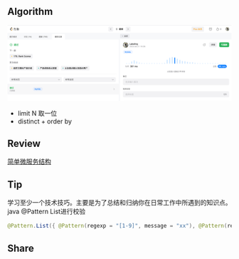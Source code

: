 ## Algorithm

![算法](../../../images/temp/sisyphus-2023-04-12-lc.png)

* limit N 取一位
* distinct + order by

## Review

[简单微服务结构](https://medium.com/design-microservices-architecture-with-patterns/microservices-architecture-for-enterprise-large-scaled-application-825436c9a78a)


## Tip

学习至少一个技术技巧。主要是为了总结和归纳你在日常工作中所遇到的知识点。
java @Pattern List进行校验
```java
@Pattern.List({ @Pattern(regexp = "[1-9]", message = "xx"), @Pattern(regexp = "[\\\\u4e00-\\\\u9fa5]+", message = "中文1") })
```

## Share

